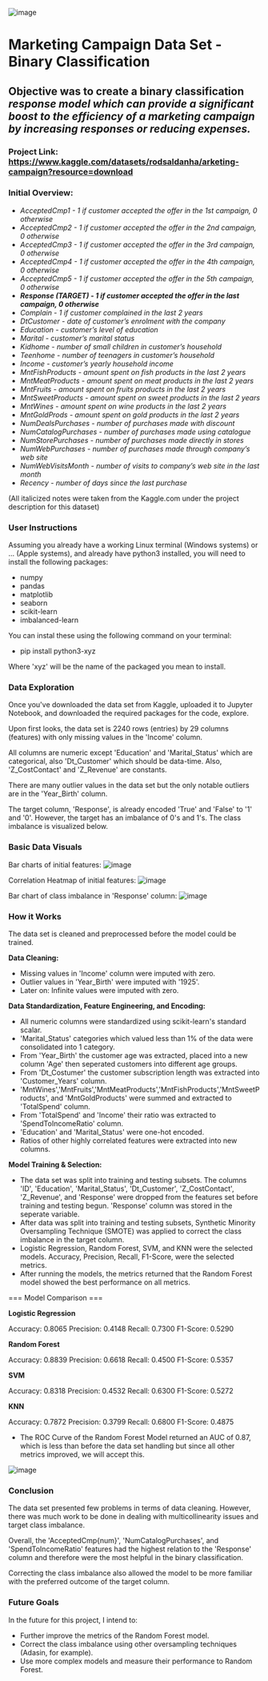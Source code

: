 ![image](https://github.com/user-attachments/assets/0f05fb31-375c-4555-91e2-f3810ddebe60)


# Marketing Campaign Data Set - Binary Classification
## Objective was to create a binary classification *response model which can provide a significant boost to the efficiency of a marketing campaign by increasing responses or reducing expenses.*

### Project Link: https://www.kaggle.com/datasets/rodsaldanha/arketing-campaign?resource=download

### Initial Overview:

- *AcceptedCmp1 - 1 if customer accepted the offer in the 1st campaign, 0 otherwise*
- *AcceptedCmp2 - 1 if customer accepted the offer in the 2nd campaign, 0 otherwise*
- *AcceptedCmp3 - 1 if customer accepted the offer in the 3rd campaign, 0 otherwise*
- *AcceptedCmp4 - 1 if customer accepted the offer in the 4th campaign, 0 otherwise*
- *AcceptedCmp5 - 1 if customer accepted the offer in the 5th campaign, 0 otherwise*
- ***Response (TARGET) - 1 if customer accepted the offer in the last campaign, 0 otherwise***
- *Complain - 1 if customer complained in the last 2 years*
- *DtCustomer - date of customer’s enrolment with the company*
- *Education - customer’s level of education*
- *Marital - customer’s marital status*
- *Kidhome - number of small children in customer’s household*
- *Teenhome - number of teenagers in customer’s household*
- *Income - customer’s yearly household income*
- *MntFishProducts - amount spent on fish products in the last 2 years*
- *MntMeatProducts - amount spent on meat products in the last 2 years*
- *MntFruits - amount spent on fruits products in the last 2 years*
- *MntSweetProducts - amount spent on sweet products in the last 2 years*
- *MntWines - amount spent on wine products in the last 2 years*
- *MntGoldProds - amount spent on gold products in the last 2 years*
- *NumDealsPurchases - number of purchases made with discount*
- *NumCatalogPurchases - number of purchases made using catalogue*
- *NumStorePurchases - number of purchases made directly in stores*
- *NumWebPurchases - number of purchases made through company’s web site*
- *NumWebVisitsMonth - number of visits to company’s web site in the last month*
- *Recency - number of days since the last purchase*

(All italicized notes were taken from the Kaggle.com under the project description for this dataset)

### User Instructions

Assuming you already have a working Linux terminal (Windows systems) or ... (Apple systems), and already have python3 installed, you will need to install the following packages:
- numpy
- pandas
- matplotlib
- seaborn
- scikit-learn
- imbalanced-learn

You can instal these using the following command on your terminal:
- pip install python3-xyz

Where 'xyz' will be the name of the packaged you mean to install. 

### Data Exploration

Once you've downloaded the data set from Kaggle, uploaded it to Jupyter Notebook, and downloaded the required packages for the code, explore. 

Upon first looks, the data set is 2240 rows (entries) by 29 columns (features) with only missing values in the 'Income' column. 

All columns are numeric except 'Education' and 'Marital_Status' which are categorical, also 'Dt_Customer' which should be data-time. Also, 'Z_CostContact' and 'Z_Revenue' are constants. 

There are many outlier values in the data set but the only notable outliers are in the 'Year_Birth' column.

The target column, 'Response', is already encoded 'True' and 'False' to '1' and '0'. However, the target has an imbalance of 0's and 1's. The class imbalance is visualized below.

### Basic Data Visuals
Bar charts of initial features:
![image](https://github.com/user-attachments/assets/979223fb-a878-4ec9-bbe9-b850b56dadba)

Correlation Heatmap of initial features:
![image](https://github.com/user-attachments/assets/fc842a5d-d403-4683-aec2-0ffa6b7e12f2)

Bar chart of class imbalance in 'Response' column:
![image](https://github.com/user-attachments/assets/4af91947-8ae9-4ef3-a0f2-6b7a129c4261)

### How it Works

The data set is cleaned and preprocessed before the model could be trained.

**Data Cleaning:**
- Missing values in 'Income' column were imputed with zero.
- Outlier values in 'Year_Birth' were imputed with '1925'.
- Later on: Infinite values were imputed with zero.

**Data Standardization, Feature Engineering, and Encoding:**
- All numeric columns were standardized using scikit-learn's standard scalar.
- 'Marital_Status' categories which valued less than 1% of the data were consolidated into 1 category.
- From 'Year_Birth' the customer age was extracted, placed into a new column 'Age' then seperated customers into different age groups.
- From 'Dt_Costumer' the customer subscription length was extracted into 'Customer_Years' column.
- 'MntWines','MntFruits','MntMeatProducts','MntFishProducts','MntSweetProducts', and 'MntGoldProducts' were summed and extracted to 'TotalSpend' column.
- From 'TotalSpend' and 'Income' their ratio was extracted to 'SpendToIncomeRatio' column.
- 'Education' and 'Marital_Status' were one-hot encoded.
- Ratios of other highly correlated features were extracted into new columns.

**Model Training & Selection:**
- The data set was split into training and testing subsets. The columns 'ID', 'Education', 'Marital_Status', 'Dt_Customer', 'Z_CostContact', 'Z_Revenue', and 'Response' were dropped from the features set before training and testing begun. 'Response' column was stored in the seperate variable.
- After data was split into training and testing subsets, Synthetic Minority Oversampling Technique (SMOTE) was applied to correct the class imbalance in the target column.
- Logistic Regression, Random Forest, SVM, and KNN were the selected models. Accuracy, Precision, Recall, F1-Score, were the selected metrics. 
- After running the models, the metrics returned that the Random Forest model showed the best performance on all metrics.

  
=== Model Comparison ===

**Logistic Regression**

Accuracy:  0.8065
Precision: 0.4148
Recall:    0.7300
F1-Score:  0.5290

**Random Forest**

Accuracy:  0.8839
Precision: 0.6618
Recall:    0.4500
F1-Score:  0.5357

**SVM**

Accuracy:  0.8318
Precision: 0.4532
Recall:    0.6300
F1-Score:  0.5272

**KNN**

Accuracy:  0.7872
Precision: 0.3799
Recall:    0.6800
F1-Score:  0.4875


- The ROC Curve of the Random Forest Model returned an AUC of 0.87, which is less than before the data set handling but since all other metrics improved, we will accept this.

![image](https://github.com/user-attachments/assets/2d221298-a027-4e17-a9ae-fef0a6ce46f3)

### Conclusion

The data set presented few problems in terms of data cleaning. However, there was much work to be done in dealing with multicollinearity issues and target class imbalance. 

Overall, the 'AcceptedCmp{num}', 'NumCatalogPurchases', and 'SpendToIncomeRatio' features had the highest relation to the 'Response' column and therefore were the most helpful in the binary classification. 

Correcting the class imbalance also allowed the model to be more familiar with the preferred outcome of the target column.

### Future Goals

In the future for this project, I intend to:
- Further improve the metrics of the Random Forest model.
- Correct the class imbalance using other oversampling techniques (Adasin, for example).
- Use more complex models and measure their performance to Random Forest.

